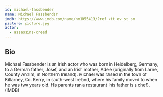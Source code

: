```yaml
---
id: michael-fassbender
name: Michael Fassbender
imdb: https://www.imdb.com/name/nm1055413/?ref_=tt_ov_st_sm
picture: picture.jpg
actor:
  - assassins-creed
---
```


## Bio

Michael Fassbender is an Irish actor who was born in Heidelberg, Germany, to a
German father, Josef, and an Irish mother, Adele (originally from Larne, County
Antrim, in Northern Ireland). Michael was raised in the town of Killarney, Co.
Kerry, in south-west Ireland, where his family moved to when he was two years
old. His parents ran a restaurant (his father is a chef). (IMDB)
